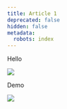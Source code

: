 ```yaml
---
title: Article 1
deprecated: false
hidden: false
metadata:
  robots: index
---
```

Hello

<Image align="center" src="https://files.readme.io/2c85b6dd03ede9ed57de9151fd9785f5fcfccaa0e4cda59ad03bb7d686f88f14-white-label-flow-diagram.png" />

Demo

<Image align="center" src="https://files.readme.io/228bbfca51d6751644d207f8837c52af522e5fe6e7a7c7dbcb78ccb4dcecc717-white-label-admin-card.png" />